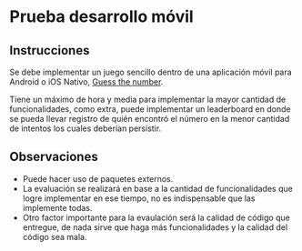 # Prueba desarrollo móvil

## Instrucciones
Se debe implementar un juego sencillo dentro de una aplicación móvil para Android o iOS Nativo, [Guess the number](https://www.abcya.com/games/guess_the_number).

Tiene un máximo de hora y media para implementar la mayor cantidad de funcionalidades, como extra, puede implementar un leaderboard en donde se pueda llevar registro de quién encontró el número en la menor cantidad de intentos los cuales deberían persistir.

## Observaciones 
- Puede hacer uso de paquetes externos.
- La evaluación se realizará en base a la cantidad de funcionalidades que logre implementar en ese tiempo, no es indispensable que las implemente todas.
- Otro factor importante para la evaulación será la calidad de código que entregue, de nada sirve que haga más funcionalidades y la calidad del código sea mala.

